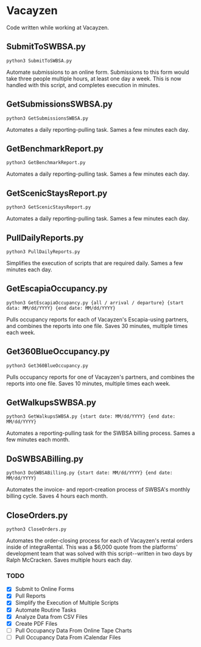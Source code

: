 # Vacayzen
Code written while working at Vacayzen.


## SubmitToSWBSA.py
```
python3 SubmitToSWBSA.py
```

Automate submissions to an online form. Submissions to this form would take three people multiple hours, at least one day a week. This is now handled with this script, and completes execution in minutes.


## GetSubmissionsSWBSA.py
```
python3 GetSubmissionsSWBSA.py
```

Automates a daily reporting-pulling task. Sames a few minutes each day.


## GetBenchmarkReport.py
```
python3 GetBenchmarkReport.py
```

Automates a daily reporting-pulling task. Sames a few minutes each day.


## GetScenicStaysReport.py
```
python3 GetScenicStaysReport.py
```

Automates a daily reporting-pulling task. Sames a few minutes each day.


## PullDailyReports.py
```
python3 PullDailyReports.py
```

Simplifies the execution of scripts that are required daily. Sames a few minutes each day.


## GetEscapiaOccupancy.py
```
python3 GetEscapiaOccupancy.py {all / arrival / departure} {start data: MM/dd/YYYY} {end date: MM/dd/YYYY}
```

Pulls occupancy reports for each of Vacayzen's Escapia-using partners, and combines the reports into one file. Saves 30 minutes, multiple times each week.


## Get360BlueOccupancy.py
```
python3 Get360BlueOccupancy.py
```

Pulls occupancy reports for one of Vacayzen's partners, and combines the reports into one file. Saves 10 minutes, multiple times each week.


## GetWalkupsSWBSA.py
```
python3 GetWalkupsSWBSA.py {start date: MM/dd/YYYY} {end date: MM/dd/YYYY}
```

Automates a reporting-pulling task for the SWBSA billing process. Sames a few minutes each month.


## DoSWBSABilling.py
```
python3 DoSWBSABilling.py {start date: MM/dd/YYYY} {end date: MM/dd/YYYY}
```

Automates the invoice- and report-creation process of SWBSA's monthly billing cycle. Saves 4 hours each month.


## CloseOrders.py
```
python3 CloseOrders.py
```

Automates the order-closing process for each of Vacayzen's rental orders inside of integraRental. This was a $6,000 quote from the platforms' development team that was solved with this script--written in two days by Ralph McCracken. Saves multiple hours each day.



### TODO

- [x] Submit to Online Forms
- [x] Pull Reports
- [x] Simplify the Execution of Multiple Scripts
- [x] Automate Routine Tasks
- [x] Analyze Data from CSV Files
- [x] Create PDF Files
- [ ] Pull Occupancy Data From Online Tape Charts
- [ ] Pull Occupancy Data From iCalendar Files
